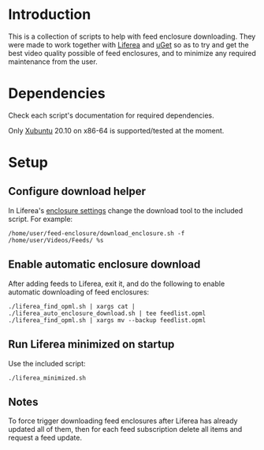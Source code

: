 # Introduction

This is a collection of scripts to help with feed enclosure downloading. They were made to work together with [Liferea](https://lzone.de/liferea/) and [uGet](https://ugetdm.com/) so as to try and get the best video quality possible of feed enclosures, and to minimize any required maintenance from the user.

# Dependencies

Check each script's documentation for required dependencies.

Only [Xubuntu](https://xubuntu.org/) 20.10 on x86-64 is supported/tested at the moment.

# Setup

## Configure download helper

In Liferea's [enclosure settings](https://lzone.de/liferea/help110/preferences_en.html#enclosures) change the download tool to the included script. For example:

    /home/user/feed-enclosure/download_enclosure.sh -f /home/user/Videos/Feeds/ %s

## Enable automatic enclosure download 

After adding feeds to Liferea, exit it, and do the following to enable automatic downloading of feed enclosures:

    ./liferea_find_opml.sh | xargs cat | ./liferea_auto_enclosure_download.sh | tee feedlist.opml
    ./liferea_find_opml.sh | xargs mv --backup feedlist.opml

## Run Liferea minimized on startup

Use the included script:

    ./liferea_minimized.sh

## Notes

To force trigger downloading feed enclosures after Liferea has already updated all of them, then for each feed subscription delete all items and request a feed update.
